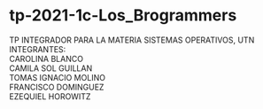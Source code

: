 # tp-2021-1c-Los_Brogrammers
TP INTEGRADOR PARA LA MATERIA SISTEMAS OPERATIVOS, UTN   
INTEGRANTES:   
  CAROLINA BLANCO     
  CAMILA SOL GUILLAN    
  TOMAS IGNACIO MOLINO     
  FRANCISCO DOMINGUEZ    
  EZEQUIEL HOROWITZ
